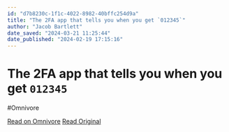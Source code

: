 ```yaml
---
id: "d7b8230c-1f1c-4022-8982-40bffc254d9a"
title: "The 2FA app that tells you when you get `012345`"
author: "Jacob Bartlett"
date_saved: "2024-03-21 11:25:44"
date_published: "2024-02-19 17:15:16"
---
```


# The 2FA app that tells you when you get `012345`
#Omnivore

[Read on Omnivore](https://omnivore.app/me/the-2-fa-app-that-tells-you-when-you-get-012345-18e60c280ed)
[Read Original](https://jacobbartlett.substack.com/p/building-a-2fa-app-that-detects-patterns)

